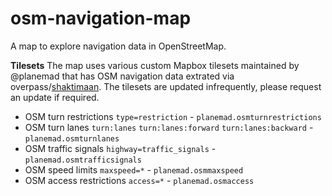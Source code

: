 # osm-navigation-map
A map to explore navigation data in OpenStreetMap.

**Tilesets**
The map uses various custom Mapbox tilesets maintained by @planemad that has OSM navigation data extrated via overpass/[shaktimaan](https://github.com/geohacker/shaktiman). The tilesets are updated infrequently, please request an update if required.

- OSM turn restrictions `type=restriction` - `planemad.osmturnrestrictions`
- OSM turn lanes `turn:lanes` `turn:lanes:forward` `turn:lanes:backward`  - `planemad.osmturnlanes`
- OSM traffic signals `highway=traffic_signals` - `planemad.osmtrafficsignals`
- OSM speed limits `maxspeed=*` - `planemad.osmmaxspeed`
- OSM access restrictions `access=*` - `planemad.osmaccess`
